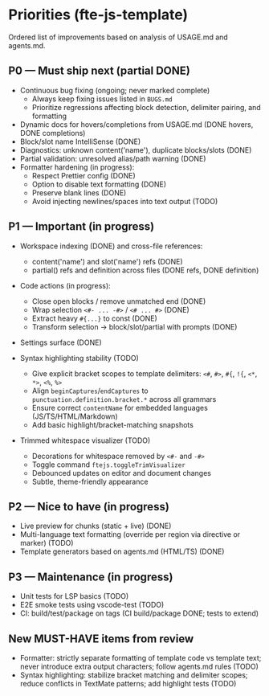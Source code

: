 # Priorities (fte-js-template)

Ordered list of improvements based on analysis of USAGE.md and agents.md.

## P0 — Must ship next (partial DONE)
- Continuous bug fixing (ongoing; never marked complete)
  - Always keep fixing issues listed in `BUGS.md`
  - Prioritize regressions affecting block detection, delimiter pairing, and formatting
- Dynamic docs for hovers/completions from USAGE.md (DONE hovers, DONE completions)
- Block/slot name IntelliSense (DONE)
- Diagnostics: unknown content('name'), duplicate blocks/slots (DONE)
- Partial validation: unresolved alias/path warning (DONE)
- Formatter hardening (in progress):
  - Respect Prettier config (DONE)
  - Option to disable text formatting (DONE)
  - Preserve blank lines (DONE)
  - Avoid injecting newlines/spaces into text output (TODO)

## P1 — Important (in progress)
- Workspace indexing (DONE) and cross-file references:
  - content('name') and slot('name') refs (DONE)
  - partial() refs and definition across files (DONE refs, DONE definition)
- Code actions (in progress):
  - Close open blocks / remove unmatched end (DONE)
  - Wrap selection `<#- ... -#>` / `<# ... #>` (DONE)
  - Extract heavy `#{...}` to const (DONE)
  - Transform selection → block/slot/partial with prompts (DONE)
- Settings surface (DONE)

- Syntax highlighting stability (TODO)
  - Give explicit bracket scopes to template delimiters: `<#`, `#>`, `#{`, `!{`, `<*`, `*>`, `<%`, `%>`
  - Align `beginCaptures`/`endCaptures` to `punctuation.definition.bracket.*` across all grammars
  - Ensure correct `contentName` for embedded languages (JS/TS/HTML/Markdown)
  - Add basic highlight/bracket-matching snapshots

- Trimmed whitespace visualizer (TODO)
  - Decorations for whitespace removed by `<#-` and `-#>`
  - Toggle command `ftejs.toggleTrimVisualizer`
  - Debounced updates on editor and document changes
  - Subtle, theme-friendly appearance

## P2 — Nice to have (in progress)
- Live preview for chunks (static + live) (DONE)
- Multi-language text formatting (override per region via directive or marker) (TODO)
- Template generators based on agents.md (HTML/TS) (DONE)

## P3 — Maintenance (in progress)
- Unit tests for LSP basics (TODO)
- E2E smoke tests using vscode-test (TODO)
- CI: build/test/package on tags (CI build/package DONE; tests to extend)

## New MUST-HAVE items from review
- Formatter: strictly separate formatting of template code vs template text; never introduce extra output characters; follow agents.md rules (TODO)
- Syntax highlighting: stabilize bracket matching and delimiter scopes; reduce conflicts in TextMate patterns; add highlight tests (TODO)
